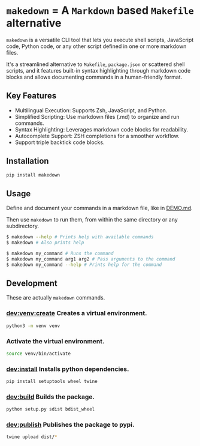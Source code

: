 # `makedown` = A `Markdown` based `Makefile` alternative

`makedown` is a versatile CLI tool that lets you execute shell scripts,
JavaScript code, Python code, or any other script defined in one or more markdown files.

It's a streamlined alternative to `Makefile`, `package.json` or scattered shell scripts,
and it features built-in syntax highlighting through markdown code blocks and
allows documenting commands in a human-friendly format.

## Key Features

- Multilingual Execution: Supports Zsh, JavaScript, and Python.
- Simplified Scripting: Use markdown files (.md) to organize and run commands.
- Syntax Highlighting: Leverages markdown code blocks for readability.
- Autocomplete Support: ZSH completions for a smoother workflow.
- Support triple backtick code blocks.

## Installation

```bash
pip install makedown
```

## Usage

Define and document your commands in a markdown file, like in [DEMO.md](./DEMO.md).

Then use `makedown` to run them, from within the same directory or any subdirectory.

```bash
$ makedown --help # Prints help with available commands
$ makedown # Also prints help

$ makedown my_command # Runs the command
$ makedown my_command arg1 arg2 # Pass arguments to the command
$ makedown my_command --help # Prints help for the command
```

## Development

These are actually `makedown` commands.

### [dev:venv:create]() Creates a virtual environment.

```bash
python3 -m venv venv
```

### Activate the virtual environment.

```bash
source venv/bin/activate
```

### [dev:install]() Installs python dependencies.

```bash
pip install setuptools wheel twine
```

### [dev:build]() Builds the package.

```bash
python setup.py sdist bdist_wheel
```

### [dev:publish]() Publishes the package to pypi.

```bash
twine upload dist/*
```
